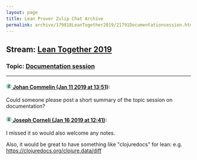 ```yaml
---
layout: page
title: Lean Prover Zulip Chat Archive 
permalink: archive/179818LeanTogether2019/21791Documentationsession.html
---
```


## Stream: [Lean Together 2019](index.html)
### Topic: [Documentation session](21791Documentationsession.html)

---

#### [![Click to go to Zulip](../../assets/img/zulip2.png) Johan Commelin (Jan 11 2019 at 13:51)](https://leanprover.zulipchat.com/#narrow/stream/179818-Lean%20Together%202019/topic/Documentation%20session/near/154914851):
Could someone please post a short summary of the topic session on documentation?

#### [![Click to go to Zulip](../../assets/img/zulip2.png) Joseph Corneli (Jan 16 2019 at 12:41)](https://leanprover.zulipchat.com/#narrow/stream/179818-Lean%20Together%202019/topic/Documentation%20session/near/155247062):
I missed it so would also welcome any notes.

Also, it would be great to have something like "clojuredocs" for lean:
e.g. https://clojuredocs.org/clojure.data/diff

